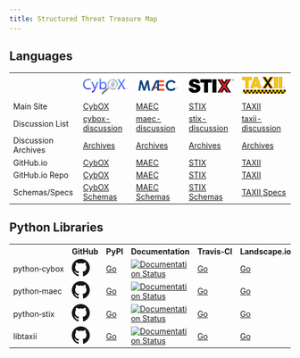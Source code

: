 ```yaml
---
title: Structured Threat Treasure Map
---
```


## Languages

<table class="table">
  <tr>
    <td>&nbsp;</td>
    <td><img src="images/cybox.png" /></td>
    <td><img src="images/maec.png" /></td>
    <td><img src="images/stix.png" /></td>
    <td><img src="images/taxii.png" /></td>
  </tr>
  <tr>
    <td>Main Site</td>
    <td><a href="http://cybox.mitre.org">CybOX</a></td>
    <td><a href="http://maec.mitre.org">MAEC</a></td>
    <td><a href="http://stix.mitre.org">STIX</a></td>
    <td><a href="http://taxii.mitre.org">TAXII</a></td>
  </tr>
  <tr>
    <td>Discussion List</td>
    <td><a href="http://cybox.mitre.org/community/registration.html">cybox-discussion</a></td>
    <td><a href="http://maec.mitre.org/community/discussionlist.html">maec-discussion</a></td>
    <td><a href="http://stix.mitre.org/community/registration.html">stix-discussion</a></td>
    <td><a href="http://taxii.mitre.org/community/registration.html">taxii-discussion</a></td>
  </tr>
  <tr>
    <td>Discussion Archives</td>
    <td><a href="http://making-security-measurable.1364806.n2.nabble.com/CybOX-Discussion-List-Archive-f7579263.html">Archives</a></td>
    <td><a href="http://making-security-measurable.1364806.n2.nabble.com/MAEC-Malware-Attribute-Enumeration-and-Characterization-f4094903.html">Archives</a></td>
    <td><a href="http://making-security-measurable.1364806.n2.nabble.com/STIX-Discussion-List-f7579090.html">Archives</a></td>
    <td><a href="http://making-security-measurable.1364806.n2.nabble.com/TAXII-Discussion-List-Archive-f7579264.html">Archives</a></td>
  </tr>
  <tr>
    <td>GitHub.io</td>
    <td><a href="http://cyboxproject.github.io">CybOX</a></td>
    <td><a href="http://maecproject.github.io">MAEC</a></td>
    <td><a href="http://stixproject.github.io">STIX</a></td>
    <td><a href="http://taxiiproject.github.io">TAXII</a></td>
  </tr>
  <tr>
    <td>GitHub.io Repo</td>
    <td><a href="http://github.com/CybOXProject/cyboxproject.github.io">CybOX</a></td>
    <td><a href="http://github.com/MAECProject/maecproject.github.io">MAEC</a></td>
    <td><a href="http://github.com/STIXProject/stixproject.github.io">STIX</a></td>
    <td><a href="http://github.com/TAXIIProject/taxiiproject.github.io">TAXII</a></td>
  </tr>
  <tr>
    <td>Schemas/Specs</td>
    <td><a href="http://github.com/CybOXProject/schemas">CybOX Schemas</a></td>
    <td><a href="http://github.com/MAECProject/schemas">MAEC Schemas</a></td>
    <td><a href="http://github.com/STIXProject/schemas">STIX Schemas</a></td>
    <td><a href="http://github.com/TAXIIProject/TAXII-Specifications">TAXII Specs</a></td>
  </tr>
</table>

## Python Libraries

<table class="table">
  <tr>
    <th>&nbsp;</th>
    <th>GitHub</th>
    <th>PyPI</th>
    <th>Documentation</th>
    <th>Travis&#8209;CI</th>
    <th>Landscape.io</th>
    <th>ReadTheDocs</th>
  </tr>

  <tr>
    <td>python&#8209;cybox</td>
    <td>
      <a href="http://github.com/CybOXProject/python-cybox"><img src="images/github.png"></a>
    </td>
    <td><a href="https://pypi.python.org/pypi/cybox">Go</a></td>
    <td>
      <a href="http://cybox.readthedocs.org">
        <img src="https://readthedocs.org/projects/cybox/badge/?version=latest" alt="Documentation Status" />
      </a>
    </td>
    <td><a href="http://travis-ci.org/CybOXProject/python-cybox">Go</a></td>
    <td><a href="https://landscape.io/github/CybOXProject/python-cybox">Go</a></td>
    <td><a href="http://readthedocs.org/projects/cybox">Go</a></td>
  </tr>

  <tr>
    <td>python&#8209;maec</td>
    <td>
      <a href="http://github.com/MAECProject/python-maec"><img src="images/github.png"></a>
    </td>
    <td><a href="https://pypi.python.org/pypi/maec">Go</a></td>
    <td>
      <a href="http://maec.readthedocs.org">
        <img src="https://readthedocs.org/projects/maec/badge/?version=latest" alt="Documentation Status" />
      </a>
    </td>
    <td><a href="http://travis-ci.org/MAECProject/python-maec">Go</a></td>
    <td><a href="https://landscape.io/github/MAECProject/python-maec">Go</a></td>
    <td><a href="http://readthedocs.org/projects/maec">Go</a></td>
  </tr>

  <tr>
    <td>python&#8209;stix</td>
    <td>
      <a href="http://github.com/STIXProject/python-stix"><img src="images/github.png"></a>
    </td>
    <td><a href="https://pypi.python.org/pypi/stix">Go</a></td>
    <td>
      <a href="http://stix.readthedocs.org">
        <img src="https://readthedocs.org/projects/stix/badge/?version=latest" alt="Documentation Status" />
      </a>
    </td>
    <td><a href="http://travis-ci.org/STIXProject/python-stix">Go</a></td>
    <td><a href="https://landscape.io/github/STIXProject/python-stix">Go</a></td>
    <td><a href="http://readthedocs.org/projects/stix">Go</a></td>
  </tr>

  <tr>
    <td>libtaxii</td>
    <td>
      <a href="http://github.com/TAXIIProject/libtaxii"><img src="images/github.png"></a>
    </td>
    <td><a href="https://pypi.python.org/pypi/libtaxii">Go</a></td>
    <td>
      <a href="http://libtaxii.readthedocs.org">
        <img src="https://readthedocs.org/projects/libtaxii/badge/?version=latest" alt="Documentation Status" />
      </a>
    </td>
    <td><a href="http://travis-ci.org/TAXIIProject/libtaxii">Go</a></td>
    <td><a href="https://landscape.io/github/TAXIIProject/libtaxii">Go</a></td>
    <td><a href="http://readthedocs.org/projects/libtaxii">Go</a></td>
  </tr>
</table>
